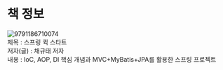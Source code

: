 # 책 정보
![9791186710074](https://github.com/nebula032/Spring_Quick_Start/assets/85532437/71da4e31-f6ec-4ddb-9c2c-8fbb50778205)<br>
제목 : 스프링 퀵 스타트<br>
저자(글) : 채규태 저자<br>
내용 : IoC, AOP, DI 핵심 개념과 MVC+MyBatis+JPA를 활용한 스프링 프로젝트
